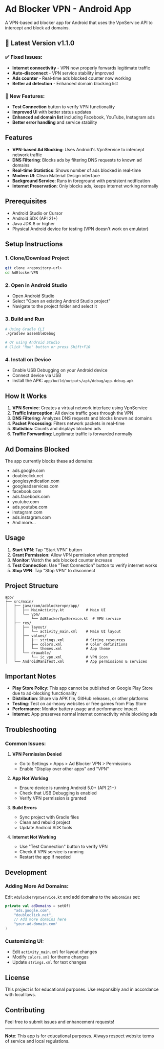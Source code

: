# Ad Blocker VPN - Android App

A VPN-based ad blocker app for Android that uses the VpnService API to intercept and block ad domains.

## 🚀 Latest Version v1.1.0

### ✅ Fixed Issues:
- **Internet connectivity** - VPN now properly forwards legitimate traffic
- **Auto-disconnect** - VPN service stability improved  
- **Ads counter** - Real-time ads blocked counter now working
- **Better ad detection** - Enhanced domain blocking list

### 🔧 New Features:
- **Test Connection** button to verify VPN functionality
- **Improved UI** with better status updates
- **Enhanced ad domain list** including Facebook, YouTube, Instagram ads
- **Better error handling** and service stability

## Features

- **VPN-based Ad Blocking**: Uses Android's VpnService to intercept network traffic
- **DNS Filtering**: Blocks ads by filtering DNS requests to known ad domains
- **Real-time Statistics**: Shows number of ads blocked in real-time
- **Modern UI**: Clean Material Design interface
- **Background Service**: Runs in foreground with persistent notification
- **Internet Preservation**: Only blocks ads, keeps internet working normally

## Prerequisites
 
- Android Studio or Cursor
- Android SDK (API 21+)
- Java JDK 8 or higher
- Physical Android device for testing (VPN doesn't work on emulator)

## Setup Instructions

### 1. Clone/Download Project
```bash
git clone <repository-url>
cd AdBlockerVPN
```

### 2. Open in Android Studio
- Open Android Studio
- Select "Open an existing Android Studio project"
- Navigate to the project folder and select it

### 3. Build and Run
```bash
# Using Gradle CLI
./gradlew assembleDebug

# Or using Android Studio
# Click "Run" button or press Shift+F10
```

### 4. Install on Device
- Enable USB Debugging on your Android device
- Connect device via USB
- Install the APK: `app/build/outputs/apk/debug/app-debug.apk`

## How It Works

1. **VPN Service**: Creates a virtual network interface using VpnService
2. **Traffic Interception**: All device traffic goes through the VPN
3. **DNS Filtering**: Analyzes DNS requests and blocks known ad domains
4. **Packet Processing**: Filters network packets in real-time
5. **Statistics**: Counts and displays blocked ads
6. **Traffic Forwarding**: Legitimate traffic is forwarded normally

## Ad Domains Blocked

The app currently blocks these ad domains:
- ads.google.com
- doubleclick.net
- googlesyndication.com
- googleadservices.com
- facebook.com
- ads.facebook.com
- youtube.com
- ads.youtube.com
- instagram.com
- ads.instagram.com
- And more...

## Usage

1. **Start VPN**: Tap "Start VPN" button
2. **Grant Permission**: Allow VPN permission when prompted
3. **Monitor**: Watch the ads blocked counter increase
4. **Test Connection**: Use "Test Connection" button to verify internet works
5. **Stop VPN**: Tap "Stop VPN" to disconnect

## Project Structure

```
app/
├── src/main/
│   ├── java/com/adblockervpn/app/
│   │   ├── MainActivity.kt          # Main UI
│   │   └── vpn/
│   │       └── AdBlockerVpnService.kt  # VPN service
│   ├── res/
│   │   ├── layout/
│   │   │   └── activity_main.xml    # Main UI layout
│   │   ├── values/
│   │   │   ├── strings.xml          # String resources
│   │   │   ├── colors.xml           # Color definitions
│   │   │   └── themes.xml           # App theme
│   │   └── drawable/
│   │       └── ic_vpn.xml           # VPN icon
│   └── AndroidManifest.xml          # App permissions & services
```

## Important Notes

- **Play Store Policy**: This app cannot be published on Google Play Store due to ad-blocking functionality
- **Distribution**: Share via APK file, GitHub releases, or other platforms
- **Testing**: Test on ad-heavy websites or free games from Play Store
- **Performance**: Monitor battery usage and performance impact
- **Internet**: App preserves normal internet connectivity while blocking ads

## Troubleshooting

### Common Issues:

1. **VPN Permission Denied**
   - Go to Settings > Apps > Ad Blocker VPN > Permissions
   - Enable "Display over other apps" and "VPN"

2. **App Not Working**
   - Ensure device is running Android 5.0+ (API 21+)
   - Check that USB Debugging is enabled
   - Verify VPN permission is granted

3. **Build Errors**
   - Sync project with Gradle files
   - Clean and rebuild project
   - Update Android SDK tools

4. **Internet Not Working**
   - Use "Test Connection" button to verify VPN
   - Check if VPN service is running
   - Restart the app if needed

## Development

### Adding More Ad Domains:
Edit `AdBlockerVpnService.kt` and add domains to the `adDomains` set:

```kotlin
private val adDomains = setOf(
    "ads.google.com",
    "doubleclick.net",
    // Add more domains here
    "your-ad-domain.com"
)
```

### Customizing UI:
- Edit `activity_main.xml` for layout changes
- Modify `colors.xml` for theme changes
- Update `strings.xml` for text changes

## License

This project is for educational purposes. Use responsibly and in accordance with local laws.

## Contributing

Feel free to submit issues and enhancement requests!

---

**Note**: This app is for educational purposes. Always respect website terms of service and local regulations. 


